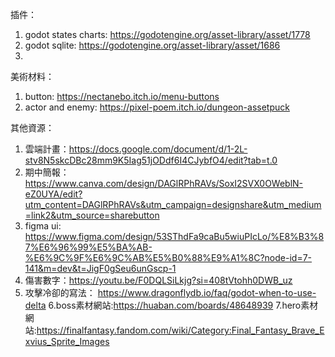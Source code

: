 插件：
1. godot states charts: https://godotengine.org/asset-library/asset/1778
2. godot sqlite: https://godotengine.org/asset-library/asset/1686
3. 

美術材料：
1. button: https://nectanebo.itch.io/menu-buttons
2. actor and enemy: https://pixel-poem.itch.io/dungeon-assetpuck

其他資源：
1. 雲端計畫：https://docs.google.com/document/d/1-2L-stv8N5skcDBc28mm9K5Iag51jODdf6I4CJybfO4/edit?tab=t.0
2. 期中簡報：https://www.canva.com/design/DAGlRPhRAVs/SoxI2SVX0OWeblN-eZ0UYA/edit?utm_content=DAGlRPhRAVs&utm_campaign=designshare&utm_medium=link2&utm_source=sharebutton
3. figma ui: https://www.figma.com/design/53SThdFa9caBu5wiuPIcLo/%E8%B3%87%E6%96%99%E5%BA%AB-%E6%9C%9F%E6%9C%AB%E5%B0%88%E9%A1%8C?node-id=7-141&m=dev&t=JigF0gSeu6unGscp-1
4. 傷害數字：https://youtu.be/F0DQLSiLkjg?si=408tVtohh0DWB_uz
5. 攻擊冷卻的寫法：
https://www.dragonflydb.io/faq/godot-when-to-use-delta
6.boss素材網站:https://huaban.com/boards/48648939
7.hero素材網站:https://finalfantasy.fandom.com/wiki/Category:Final_Fantasy_Brave_Exvius_Sprite_Images
